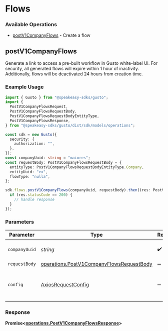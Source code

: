 # Flows

### Available Operations

* [postV1CompanyFlows](#postv1companyflows) - Create a flow

## postV1CompanyFlows

Generate a link to access a pre-built workflow in Gusto white-label UI. For security, all generated flows will expire within 1 hour of inactivity. Additionally, flows will be deactivated 24 hours from creation time. 

### Example Usage

```typescript
import { Gusto } from "@speakeasy-sdks/gusto";
import {
  PostV1CompanyFlowsRequest,
  PostV1CompanyFlowsRequestBody,
  PostV1CompanyFlowsRequestBodyEntityType,
  PostV1CompanyFlowsResponse,
} from "@speakeasy-sdks/gusto/dist/sdk/models/operations";

const sdk = new Gusto({
  security: {
    authorization: "",
  },
});
const companyUuid: string = "maiores";
const requestBody: PostV1CompanyFlowsRequestBody = {
  entityType: PostV1CompanyFlowsRequestBodyEntityType.Company,
  entityUuid: "ex",
  flowType: "nulla",
};

sdk.flows.postV1CompanyFlows(companyUuid, requestBody).then((res: PostV1CompanyFlowsResponse) => {
  if (res.statusCode == 200) {
    // handle response
  }
});
```

### Parameters

| Parameter                                                                                            | Type                                                                                                 | Required                                                                                             | Description                                                                                          |
| ---------------------------------------------------------------------------------------------------- | ---------------------------------------------------------------------------------------------------- | ---------------------------------------------------------------------------------------------------- | ---------------------------------------------------------------------------------------------------- |
| `companyUuid`                                                                                        | *string*                                                                                             | :heavy_check_mark:                                                                                   | The UUID of the company                                                                              |
| `requestBody`                                                                                        | [operations.PostV1CompanyFlowsRequestBody](../../models/operations/postv1companyflowsrequestbody.md) | :heavy_minus_sign:                                                                                   | N/A                                                                                                  |
| `config`                                                                                             | [AxiosRequestConfig](https://axios-http.com/docs/req_config)                                         | :heavy_minus_sign:                                                                                   | Available config options for making requests.                                                        |


### Response

**Promise<[operations.PostV1CompanyFlowsResponse](../../models/operations/postv1companyflowsresponse.md)>**

